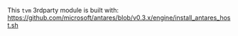 This `tvm` 3rdparty module is built with: https://github.com/microsoft/antares/blob/v0.3.x/engine/install_antares_host.sh
